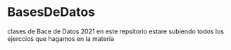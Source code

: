 # BasesDeDatos
clases de Bace de Datos 2021
en este repsitorio estare subiendo todos los ejerccios que hagamos en la materia
